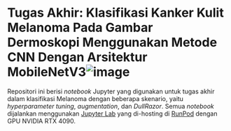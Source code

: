 # Tugas Akhir: Klasifikasi Kanker Kulit Melanoma Pada Gambar Dermoskopi Menggunakan Metode CNN Dengan Arsitektur MobileNetV3![image](https://github.com/user-attachments/assets/3998ceef-3e37-4afe-abd4-6b2e42064664)

Repositori ini berisi *notebook* Jupyter yang digunakan untuk tugas akhir dalam klasifikasi Melanoma dengan beberapa skenario, yaitu *hyperparameter tuning*, *augmentation*, dan *DullRazor*. Semua *notebook* dijalankan menggunakan [Jupyter Lab](https://jupyter.org/) yang di-hosting di [RunPod](https://www.runpod.io/) dengan GPU NVIDIA RTX 4090.  
